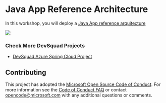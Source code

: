 # Java App Reference Architecture 

In this workshop, you will deploy a [Java App reference arquitecture](https://docs.microsoft.com/en-us/azure/architecture/solution-ideas/articles/java-cicd-using-jenkins-and-azure-web-apps)

![](https://docs.microsoft.com/en-us/azure/architecture/solution-ideas/media/java-cicd-using-jenkins-and-azure-web-apps.png)

### Check More DevSquad Projects
* [DevSquad Azure Spring Cloud Project](https://github.com/oaviles/hello_springcloud)

## Contributing

This project has adopted the [Microsoft Open Source Code of Conduct](https://opensource.microsoft.com/codeofconduct/). For more information see the [Code of Conduct FAQ](https://opensource.microsoft.com/codeofconduct/faq/) or contact [opencode@microsoft.com](mailto:opencode@microsoft.com) with any additional questions or comments.
  

